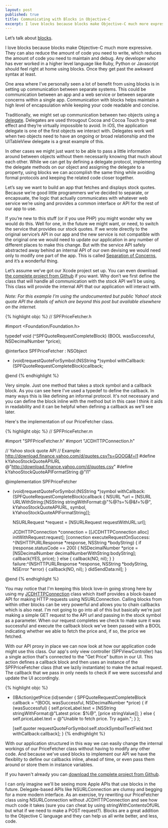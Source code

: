 ```yaml
---
layout: post
published: true
title: Communicating with Blocks in Objective-C
excerpt: I love blocks because blocks make Objective-C much more expressive. They can also reduce the amount of code you need to write, which reduces the amount of code you need to maintain and debug. Any developer who has ever worked in a higher level language like Ruby, Python or Javascript should feel right at home using blocks. Once they get past the awkward syntax at least.
---
```


Let’s talk about [blocks](http://developer.apple.com/library/ios/#featuredarticles/Short_Practical_Guide_Blocks/_index.html).

I love blocks because blocks make Objective-C much more expressive. They can also reduce the amount of code you need to write, which reduces the amount of code you need to maintain and debug. Any developer who has ever worked in a higher level language like Ruby, Python or Javascript should feel right at home using blocks. Once they get past the awkward syntax at least.

One area where I’ve personally seen a lot of benefit from using blocks is in setting up communication between separate systems. This could be communication between an app and a web service or between separate concerns within a single app. Communication with blocks helps maintain a high level of encapsulation while keeping your code readable and concise.

Traditionally, we might set up communication between two objects using a [delegate](http://developer.apple.com/library/ios/#documentation/General/Conceptual/CocoaEncyclopedia/DelegatesandDataSources/DelegatesandDataSources.html). Delegates are used througout Cocoa and Cocoa Touch to great effect and they’re virtually impossible to avoid. In iOS, the application delegate is one of the first objects we interact with. Delegates work well when two objects need to have an ongoing or broad relationship and the UITableView delegate is a great example of this.

In other cases we might just want to be able to pass a little information around between objects without them necessarily knowing that much about each other. While we can get by defining a delegate protocol, implementing the delegate methods on our object and assigning the delegate to a property, using blocks we can accomplish the same thing while avoiding formal protocols and keeping the related code closer together.

Let’s say we want to build an app that fetches and displays stock quotes. Because we’re good little programmers we’ve decided to separate, or encapsuate, the logic that actually communicates with whatever web service we’re using and provides a common interface or API for the rest of our app to use.

If you’re new to this stuff (or if you use PHP) you might wonder why we would do this. Well for one, in the future we might want, or need, to switch the service that provides our stock quotes. If we wrote directly to the original service’s API in our app and the new service is not compatible with the original one we would need to update our application in any number of different places to make this change. But with the service API safely abstracted away behind an internal API of our own devising we would need only to modify one part of the app. This is called [Separation of Concerns](http://en.wikipedia.org/wiki/Separation_of_concerns), and it’s a wonderful thing.

Let’s assume we’ve got our Xcode project set up. You can even download [the complete project from Github](http://github.com/jdriscoll/ads-sample-stock-price-fetcher) if you want. Why don’t we first define the class that will handle all communication with the stock API we’ll be using. This class will provide the internal API that our application will interact with.

_Note: For this example I’m using the undocumented but public Yahoo! stock quote API the details of which are beyond this post but available elsewhere on the internet._

{% highlight objc %}
//  SPFPriceFetcher.h

#import <Foundation/Foundation.h>

typedef void (^SPFQuoteRequestCompleteBlock) (BOOL wasSuccessful, NSDecimalNumber *price);

@interface SPFPriceFetcher : NSObject

- (void)requestQuoteForSymbol:(NSString *)symbol
                 withCallback:(SPFQuoteRequestCompleteBlock)callback;

@end
{% endhighlight %}

Very simple. Just one method that takes a stock symbol and a callback block. As you can see here I've used a typedef to define the callback. In many ways this is like defining an informal protocol. It's not necessary and you can define the block inline with the method but in this case I think it aids in readability and it can be helpful when defining a callback as we'll see later.

Here's the implementation of our PriceFetcher class.

{% highlight objc %}
//  SPFPriceFetcher.m

#import "SPFPriceFetcher.h"
#import "JCDHTTPConnection.h"

// Yahoo stock quote API
// Example: http://download.finance.yahoo.com/d/quotes.csv?s=GOOG&f=l1
#define kYahooStockQuoteAPIURL @"http://download.finance.yahoo.com/d/quotes.csv"
#define kYahooStockQuoteAPIFormatString @"l1"

@implementation SPFPriceFetcher

- (void)requestQuoteForSymbol:(NSString *)symbol withCallback:(SPFQuoteRequestCompleteBlock)callback
{
    NSURL *url = [NSURL URLWithString:[NSString stringWithFormat:@"%@?s=%@&f=%@",
                                       kYahooStockQuoteAPIURL,
                                       symbol,
                                       kYahooStockQuoteAPIFormatString]];

    NSURLRequest *request = [NSURLRequest requestWithURL:url];

    JCDHTTPConnection *connection = [[JCDHTTPConnection alloc] initWithRequest:request];
    [connection executeRequestOnSuccess:
     ^(NSHTTPURLResponse *response, NSString *bodyString) {
         if (response.statusCode == 200) {
             NSDecimalNumber *price = [NSDecimalNumber decimalNumberWithString:bodyString];
             callback(YES, price);
         } else {
             callback(NO, nil);
         }
     } failure:^(NSHTTPURLResponse *response, NSString *bodyString, NSError *error) {
         callback(NO, nil);
     } didSendData:nil];
}

@end
{% endhighlight %}

You may notice that I'm keeping this block love-in going strong here by using my [JCDHTTPConnection](http://adevelopingstory.com/blog/2011/11/jcdhttpconnection.html) class which itself provides a block-based API for making HTTP requests using NSURLConnection. Calling blocks from within other blocks can be very powerful and allows you to chain callbacks which is also neat. I'm not going to go into all of this but basically we're just making a simple GET request to the API url and passing in the stock symbol as a parameter. When our request completes we check to make sure it was successful and execute the callback block we've been passed with a BOOL indicating whether we able to fetch the price and, if so, the price we fetched.

With our API proxy in place we can now look at how our application code might use this class. Our app's only view controller (SPFViewController) has a single action that's connected to the "Get Price" button in our UI. This action defines a callback block and then uses an instance of the SPFPriceFetcher class (that we lazily instantiate) to make the actual request. The callback that we pass in only needs to check if we were successful and update the UI accordingly.

{% highlight objc %}
- (IBAction)getPrice:(id)sender {
    SPFQuoteRequestCompleteBlock callback = ^(BOOL wasSuccessful, NSDecimalNumber *price) {
        if (wasSuccessful) {
            self.priceLabel.text = [NSString stringWithFormat:@"Latest price: $%@", [price stringValue]];
        } else {
            self.priceLabel.text = @"Unable to fetch price. Try again.";
        }
    };

    [self.quoter requestQuoteForSymbol:self.stockSymbolTextField.text
                          withCallback:callback];
}
{% endhighlight %}

With our application structured in this way we can easily change the internal workings of our PriceFetcher class without having to modify any other code. And because we've used blocks to implement our API we have the flexiblity to define our callbacks inline, ahead of time, or even pass them around or store them in instance variables.

If you haven't already you can [download the complete project from Github](http://github.com/jdriscoll/ads-sample-stock-price-fetcher).

I can only imagine we'll be seeing more Apple APIs that use blocks in the future. Delegate-based APIs like NSURLConnection are clumsy and begging for a more modern interface. As an exercise, try rewriting our PriceFetcher class using NSURLConnection without JCDHTTPConnection and see how much code it takes (sure you can cheat by using stringWithContentsOfURL but what if we need to make a POST request?). Blocks are a great addition to the Objective C language and they can help us all write better, and less, code.
